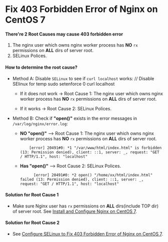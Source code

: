 # Fix 403 Forbidden Error of Nginx on CentOS 7

#### There're 2 Root Causes may cause 403 forbidden error
1. The nginx user which owns nginx worker process has **NO** `rx` permissions on **ALL** dirs of server root.
2. SELinux Polices.

#### How to determine the root cause?
* Method A: Disable `SELinux` to see if `curl localhost` works:
        // Disable SElinux for temp
        sudo setenforce 0
        curl localhost

    * If it does not work -> Root Cause 1: The nginx user which owns nginx worker process has **NO** `rx` permissions on **ALL** dirs of server root.

    * If it works -> Root Cause 2: SELinux Polices.

* Method B: Check if **"open()"** exists in the error messages in `/var/log/nginx/error.log`:

    * **NO "open()"** --> Root Cause 1: The nginx user which owns nginx worker process has **NO** `rx` permissions on **ALL** dirs of server root.
 
              [error] 20491#0: *1 "/var/www/html/index.html" is forbidden (13: Permission denied), client: ::1, server: _, request: "GET / HTTP/1.1", host: "localhost"

    * **Has "open()"** --> Root Cause 2: SELinux Polices.
        
                [error] 20491#0: *2 open() "/home/xx/html/index.html" failed (13: Permission denied), client: ::1, server: _, request: "GET / HTTP/1.1", host: "localhost"

#### Solution for Root Cause 1
* Make sure Nginx user has `rx` permissions on **ALL** dirs(include TOP dir) of server root.
  See [Install and Configure Nginx on CentOS 7](https://github.com/northbright/Notes/blob/master/nginx/install-and-configure-nginx-on-centos-7.md).

#### Solution for Root Cause 2
* See [Configure SELinux to Fix 403 Forbidden Error of Nginx on CentOS 7](https://github.com/northbright/Notes/blob/master/nginx/configure-selinux-to-fix-403-forbidden-error-of-nginx-on-centos.md).

